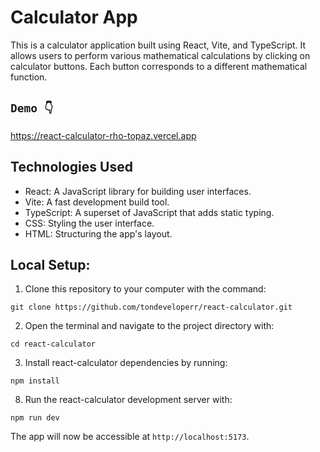 # Calculator App

This is a calculator application built using React, Vite, and TypeScript. It allows users to perform various mathematical calculations by clicking on calculator buttons. Each button corresponds to a different mathematical function.

## `Demo 👇`
https://react-calculator-rho-topaz.vercel.app

## Technologies Used

- React: A JavaScript library for building user interfaces.
- Vite: A fast development build tool.
- TypeScript: A superset of JavaScript that adds static typing.
- CSS: Styling the user interface.
- HTML: Structuring the app's layout.
  
## Local Setup:

1. Clone this repository to your computer with the command:

```
git clone https://github.com/tondeveloperr/react-calculator.git
```

2. Open the terminal and navigate to the project directory with:

```
cd react-calculator
```

3. Install react-calculator dependencies by running:

```
npm install
```
8. Run the react-calculator development server with:

```
npm run dev
```
The app will now be accessible at `http://localhost:5173`.